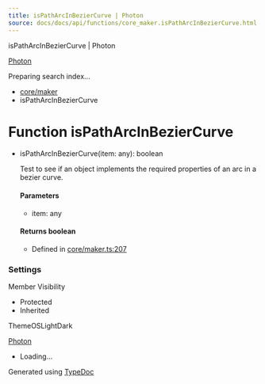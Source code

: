 ```yaml
---
title: isPathArcInBezierCurve | Photon
source: docs/docs/api/functions/core_maker.isPathArcInBezierCurve.html
---
```


isPathArcInBezierCurve | Photon

[Photon](../index.md)




Preparing search index...

* [core/maker](../modules/core_maker.md)
* isPathArcInBezierCurve

# Function isPathArcInBezierCurve

* isPathArcInBezierCurve(item: any): boolean

  Test to see if an object implements the required properties of an arc in a bezier curve.

  #### Parameters

  + item: any

  #### Returns boolean

  + Defined in [core/maker.ts:207](https://github.com/mwhite454/photon/blob/main/packages/photon/src/core/maker.ts#L207)

### Settings

Member Visibility

* Protected
* Inherited

ThemeOSLightDark

[Photon](../index.md)

* Loading...

Generated using [TypeDoc](https://typedoc.org/)
